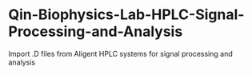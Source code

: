 # Qin-Biophysics-Lab-HPLC-Signal-Processing-and-Analysis
Import .D files from Aligent HPLC systems for signal processing and analysis
